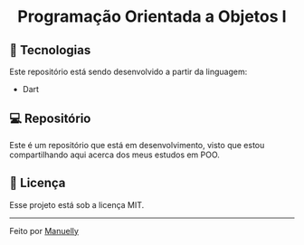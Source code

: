 <h1 align="center"> Programação Orientada a Objetos I </h1>

## 🚀 Tecnologias

Este repositório está sendo desenvolvido a partir da linguagem:

- Dart

## 💻 Repositório

Este é um repositório que está em desenvolvimento, visto que estou compartilhando aqui acerca dos meus estudos em POO.
## :memo: Licença

Esse projeto está sob a licença MIT.

---

Feito por [Manuelly](https://github.com/Manuelly1)
